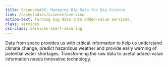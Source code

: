 ```yaml
---
title: Science&#58; Managing Big Data for Big Science
link: /casestudies/science/overview
action-text: Turning big data into added-value services.
class: services
css-class: services-smart-securing
---
```


Data from space	provides us with critical information to help us understand climate change, predict hazardous weather and provide early warning of potential water shortages. Transforming the raw data to useful added-value information needs innovative technology.
